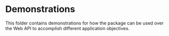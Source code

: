 # Demonstrations

This folder contains demonstrations for how the package can be used over the Web API to accomplish
different application objectives.
